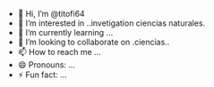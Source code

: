 - 👋 Hi, I’m @titofi64
- 👀 I’m interested in ..invetigation ciencias naturales.
- 🌱 I’m currently learning ...
- 💞️ I’m looking to collaborate on .ciencias..
- 📫 How to reach me ...
- 😄 Pronouns: ...
- ⚡ Fun fact: ...

<!---
titofi64/titofi64 is a ✨ special ✨ repository because its `README.md` (this file) appears on your GitHub profile.
You can click the Preview link to take a look at your changes.
--->
